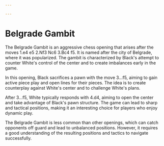 ```yaml
---

---
```

# Belgrade Gambit

The Belgrade Gambit is an aggressive chess opening that arises after the moves 1.e4 e5 2.Nf3 Nc6 3.Bc4 f5. It is named after the city of Belgrade, where it was popularized. The gambit is characterized by Black's attempt to counter White's control of the center and to create imbalances early in the game.

In this opening, Black sacrifices a pawn with the move 3...f5, aiming to gain active piece play and open lines for their pieces. The idea is to create counterplay against White's center and to challenge White's plans.

After 3...f5, White typically responds with 4.d4, aiming to open the center and take advantage of Black's pawn structure. The game can lead to sharp and tactical positions, making it an interesting choice for players who enjoy dynamic play.

The Belgrade Gambit is less common than other openings, which can catch opponents off guard and lead to unbalanced positions. However, it requires a good understanding of the resulting positions and tactics to navigate successfully.
